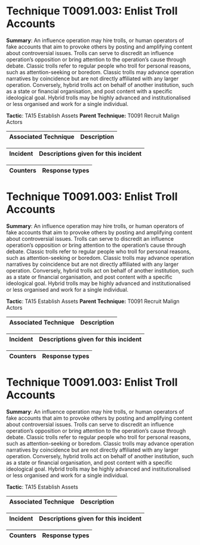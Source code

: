 # Technique T0091.003: Enlist Troll Accounts

**Summary**: An influence operation may hire trolls, or human operators of fake accounts that aim to provoke others by posting and amplifying content about controversial issues. Trolls can serve to discredit an influence operation’s opposition or bring attention to the operation’s cause through debate. Classic trolls refer to regular people who troll for personal reasons, such as attention-seeking or boredom. Classic trolls may advance operation narratives by coincidence but are not directly affiliated with any larger operation. Conversely, hybrid trolls act on behalf of another institution, such as a state or financial organisation, and post content with a specific ideological goal. Hybrid trolls may be highly advanced and institutionalised or less organised and work for a single individual.

**Tactic**: TA15 Establish Assets **Parent Technique:** T0091 Recruit Malign Actors


| Associated Technique | Description |
| --------- | ------------------------- |



| Incident | Descriptions given for this incident |
| -------- | -------------------- |



| Counters | Response types |
| -------- | -------------- |


# Technique T0091.003: Enlist Troll Accounts

**Summary**: An influence operation may hire trolls, or human operators of fake accounts that aim to provoke others by posting and amplifying content about controversial issues. Trolls can serve to discredit an influence operation’s opposition or bring attention to the operation’s cause through debate. Classic trolls refer to regular people who troll for personal reasons, such as attention-seeking or boredom. Classic trolls may advance operation narratives by coincidence but are not directly affiliated with any larger operation. Conversely, hybrid trolls act on behalf of another institution, such as a state or financial organisation, and post content with a specific ideological goal. Hybrid trolls may be highly advanced and institutionalised or less organised and work for a single individual.

**Tactic**: TA15 Establish Assets **Parent Technique:** T0091 Recruit Malign Actors


| Associated Technique | Description |
| --------- | ------------------------- |



| Incident | Descriptions given for this incident |
| -------- | -------------------- |



| Counters | Response types |
| -------- | -------------- |


# Technique T0091.003: Enlist Troll Accounts

**Summary**: An influence operation may hire trolls, or human operators of fake accounts that aim to provoke others by posting and amplifying content about controversial issues. Trolls can serve to discredit an influence operation’s opposition or bring attention to the operation’s cause through debate. Classic trolls refer to regular people who troll for personal reasons, such as attention-seeking or boredom. Classic trolls may advance operation narratives by coincidence but are not directly affiliated with any larger operation. Conversely, hybrid trolls act on behalf of another institution, such as a state or financial organisation, and post content with a specific ideological goal. Hybrid trolls may be highly advanced and institutionalised or less organised and work for a single individual.

**Tactic**: TA15 Establish Assets


| Associated Technique | Description |
| --------- | ------------------------- |



| Incident | Descriptions given for this incident |
| -------- | -------------------- |



| Counters | Response types |
| -------- | -------------- |


